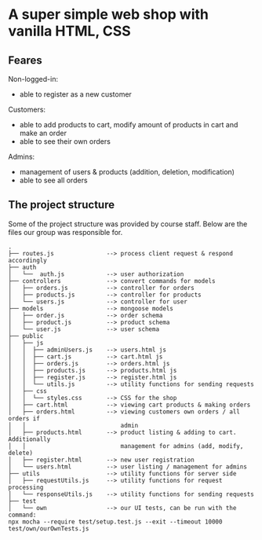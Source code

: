 # A super simple web shop with vanilla HTML, CSS

## Feares
Non-logged-in:
- able to register as a new customer

Customers:
- able to add products to cart, modify amount of products in cart and make an order
- able to see their own orders

Admins:
- management of users & products (addition, deletion, modification)
- able to see all orders

## The project structure

Some of the project structure was provided by course staff. Below are the files our group was responsible for.

```
.
├── routes.js               --> process client request & respond accordingly
├── auth                    
│   └──  auth.js            --> user authorization
├── controllers             --> convert commands for models
│   ├── orders.js           --> controller for orders
│   ├── products.js         --> controller for products
│   └── users.js            --> controller for user
├── models                  --> mongoose models
│   ├── order.js            --> order schema
│   ├── product.js          --> product schema
│   └── user.js             --> user schema
├── public
│   ├── js
│   │  ├── adminUsers.js    --> users.html js
│   │  ├── cart.js          --> cart.html js
│   │  ├── orders.js        --> orders.html js
│   │  ├── products.js      --> products.html js
│   │  ├── register.js      --> register.html js
│   │  └── utils.js         --> utility functions for sending requests
│   ├── css                 
│   │  └── styles.css       --> CSS for the shop
│   ├── cart.html           --> viewing cart products & making orders
│   ├── orders.html         --> viewing customers own orders / all orders if 
│   │                           admin
│   ├── products.html       --> product listing & adding to cart. Additionally 
│   │                           management for admins (add, modify, delete) 
│   ├── register.html       --> new user registration
│   └── users.html          --> user listing / management for admins
├── utils                   --> utility functions for server side
│   ├── requestUtils.js     --> utility functions for request processing
│   └── responseUtils.js    --> utility functions for sending requests
├── test
│   └── own                 --> our UI tests, can be run with the command: 
npx mocha --require test/setup.test.js --exit --timeout 10000 test/own/ourOwnTests.js

```
